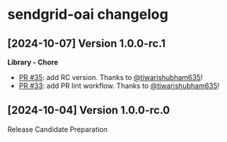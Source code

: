 sendgrid-oai changelog
====================
[2024-10-07] Version 1.0.0-rc.1
-------------------------------
**Library - Chore**
- [PR #35](https://github.com/twilio/sendgrid-oai/pull/35): add RC version. Thanks to [@tiwarishubham635](https://github.com/tiwarishubham635)!
- [PR #33](https://github.com/twilio/sendgrid-oai/pull/33): add PR lint workflow. Thanks to [@tiwarishubham635](https://github.com/tiwarishubham635)!


[2024-10-04] Version 1.0.0-rc.0
---------------------------
Release Candidate Preparation
